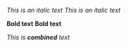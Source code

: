 *This is an italic text*
_This is an italic text_

**Bold text**
__Bold text__

*This is **combined** text*
